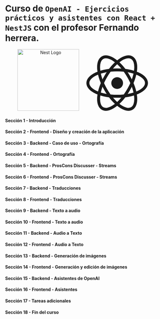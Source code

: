 # Curso de `OpenAI - Ejercicios prácticos y asistentes con React + NestJS` con el profesor Fernando herrera.

<p align="center">
  <a href="http://nestjs.com/" target="blank"><img src="https://nestjs.com/img/logo-small.svg" width="200" alt="Nest Logo" /></a>
  <a href="https://es.react.dev/" target="blank" style="margin-left: 20px"><svg width="200" viewBox="-10.5 -9.45 21 18.9" fill="none" xmlns="http://www.w3.org/2000/svg" class="uwu-hidden mt-4 mb-3 text-brand dark:text-brand-dark w-24 lg:w-28 self-center text-sm me-0 flex origin-center transition-all ease-in-out"><circle cx="0" cy="0" r="2" fill="currentColor"></circle><g stroke="currentColor" stroke-width="1" fill="none"><ellipse rx="10" ry="4.5"></ellipse><ellipse rx="10" ry="4.5" transform="rotate(60)"></ellipse><ellipse rx="10" ry="4.5" transform="rotate(120)"></ellipse></g></svg></a>
</p>

#### Sección 1 - Introducción

#### Sección 2 - Frontend - Diseño y creación de la aplicación

#### Sección 3 - Backend - Caso de uso - Ortografía

#### Sección 4 - Frontend - Ortografía

#### Sección 5 - Backend - ProsCons Discusser - Streams

#### Sección 6 - Frontend - ProsCons Discusser - Streams

#### Sección 7 - Backend - Traducciones

#### Sección 8 - Frontend - Traducciones

#### Sección 9 - Backend - Texto a audio

#### Sección 10 - Frontend - Texto a audio

#### Sección 11 - Backend - Audio a Texto

#### Sección 12 - Frontend - Audio a Texto

#### Sección 13 - Backend - Generación de imágenes

#### Sección 14 - Frontend - Generación y edición de imágenes

#### Sección 15 - Backend - Asistentes de OpenAI

#### Sección 16 - Frontend - Asistentes

#### Sección 17 - Tareas adicionales

#### Sección 18 - Fin del curso
